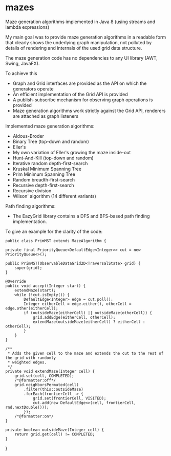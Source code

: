 # mazes

Maze generation algorithms implemented in Java 8 (using streams and lambda expressions)

My main goal was to provide maze generation algorithms in a readable form that clearly shows the
underlying graph manipulation, not polluted by details of rendering and internals of the used grid
data structure.

The maze generation code has no dependencies to any UI library (AWT, Swing, JavaFX).

To achieve this
- Graph and Grid interfaces are provided as the API on which the generators operate
- An efficient implementation of the Grid API is provided
- A publish-subscribe mechanism for observing graph operations is provided
- Maze generation algorithms work strictly against the Grid API, renderers are attached as graph
listeners

Implemented maze generation algorithms:

- Aldous-Broder
- Binary Tree (top-down and random)
- Eller's
- My own variation of Eller's growing the maze inside-out
- Hunt-And-Kill (top-down and random)
- Iterative random depth-first-search
- Kruskal Minimum Spanning Tree
- Prim Minimum Spanning Tree
- Random breadth-first-search
- Recursive depth-first-search
- Recursive division
- Wilson' algorithm (14 different variants)

Path finding algorithms:
- The EazyGrid library contains a DFS and BFS-based path finding implementation.

To give an example for the clarity of the code:

    public class PrimMST extends MazeAlgorithm {

	private final PriorityQueue<DefaultEdge<Integer>> cut = new PriorityQueue<>();

	public PrimMST(ObservableDataGrid2D<TraversalState> grid) {
		super(grid);
	}

	@Override
	public void accept(Integer start) {
		extendMaze(start);
		while (!cut.isEmpty()) {
			DefaultEdge<Integer> edge = cut.poll();
			Integer eitherCell = edge.either(), otherCell = edge.other(eitherCell);
			if (outsideMaze(eitherCell) || outsideMaze(otherCell)) {
				grid.addEdge(eitherCell, otherCell);
				extendMaze(outsideMaze(eitherCell) ? eitherCell : otherCell);
			}
		}
	}

	/**
	 * Adds the given cell to the maze and extends the cut to the rest of the grid with randomly
	 * weighted edges.
	 */
	private void extendMaze(Integer cell) {
		grid.set(cell, COMPLETED);
		/*@formatter:off*/
		grid.neighborsPermuted(cell)
			.filter(this::outsideMaze)
			.forEach(frontierCell -> {
				grid.set(frontierCell, VISITED);
				cut.add(new DefaultEdge<>(cell, frontierCell, rnd.nextDouble()));
			});
		/*@formatter:on*/
	}

	private boolean outsideMaze(Integer cell) {
		return grid.get(cell) != COMPLETED;
	}
}


